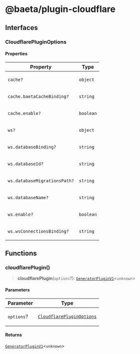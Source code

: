 # @baeta/plugin-cloudflare

## Interfaces

### CloudflarePluginOptions

#### Properties

<table>
<thead>
<tr>
<th>Property</th>
<th>Type</th>
</tr>
</thead>
<tbody>
<tr>
<td>

`cache?`

</td>
<td>

`object`

</td>
</tr>
<tr>
<td>

`cache.baetaCacheBinding?`

</td>
<td>

`string`

</td>
</tr>
<tr>
<td>

`cache.enable?`

</td>
<td>

`boolean`

</td>
</tr>
<tr>
<td>

`ws?`

</td>
<td>

`object`

</td>
</tr>
<tr>
<td>

`ws.databaseBinding?`

</td>
<td>

`string`

</td>
</tr>
<tr>
<td>

`ws.databaseId?`

</td>
<td>

`string`

</td>
</tr>
<tr>
<td>

`ws.databaseMigrationsPath?`

</td>
<td>

`string`

</td>
</tr>
<tr>
<td>

`ws.databaseName?`

</td>
<td>

`string`

</td>
</tr>
<tr>
<td>

`ws.enable?`

</td>
<td>

`boolean`

</td>
</tr>
<tr>
<td>

`ws.wsConnectionsBinding?`

</td>
<td>

`string`

</td>
</tr>
</tbody>
</table>

## Functions

### cloudflarePlugin()

> **cloudflarePlugin**(`options`?): [`GeneratorPluginV1`](../generator/index.md#generatorpluginv1store)\<`unknown`\>

#### Parameters

<table>
<thead>
<tr>
<th>Parameter</th>
<th>Type</th>
</tr>
</thead>
<tbody>
<tr>
<td>

`options`?

</td>
<td>

[`CloudflarePluginOptions`](index.md#cloudflarepluginoptions)

</td>
</tr>
</tbody>
</table>

#### Returns

[`GeneratorPluginV1`](../generator/index.md#generatorpluginv1store)\<`unknown`\>
